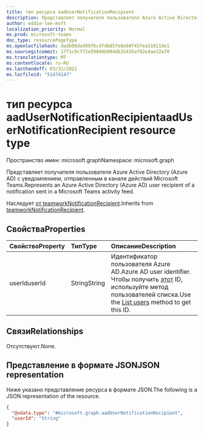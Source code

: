 ```yaml
---
title: тип ресурса aadUserNotificationRecipient
description: Представляет получателя пользователя Azure Active Directory (Azure AD) с уведомлением, отправленным в канале действий Microsoft Teams.
author: eddie-lee-msft
localization_priority: Normal
ms.prod: microsoft-teams
doc_type: resourcePageType
ms.openlocfilehash: dadb08dad99f6c4fd6857e8e60f457ea51811de1
ms.sourcegitcommit: 17f1c9cff2e59049b894db32435af02e4ae32a70
ms.translationtype: MT
ms.contentlocale: ru-RU
ms.lasthandoff: 03/31/2021
ms.locfileid: "51474147"
---
```

# <a name="aadusernotificationrecipient-resource-type"></a><span data-ttu-id="da24e-103">тип ресурса aadUserNotificationRecipient</span><span class="sxs-lookup"><span data-stu-id="da24e-103">aadUserNotificationRecipient resource type</span></span>

<span data-ttu-id="da24e-104">Пространство имен: microsoft.graph</span><span class="sxs-lookup"><span data-stu-id="da24e-104">Namespace: microsoft.graph</span></span>

<span data-ttu-id="da24e-105">Представляет получателя пользователя Azure Active Directory (Azure AD) с уведомлением, отправленным в канале действий Microsoft Teams.</span><span class="sxs-lookup"><span data-stu-id="da24e-105">Represents an Azure Active Directory (Azure AD) user recipient of a notification sent in a Microsoft Teams activity feed.</span></span>

<span data-ttu-id="da24e-106">Наследует [от teamworkNotificationRecipient](teamworknotificationrecipient.md).</span><span class="sxs-lookup"><span data-stu-id="da24e-106">Inherits from [teamworkNotificationRecipient](teamworknotificationrecipient.md).</span></span>

## <a name="properties"></a><span data-ttu-id="da24e-107">Свойства</span><span class="sxs-lookup"><span data-stu-id="da24e-107">Properties</span></span>
|<span data-ttu-id="da24e-108">Свойство</span><span class="sxs-lookup"><span data-stu-id="da24e-108">Property</span></span>|<span data-ttu-id="da24e-109">Тип</span><span class="sxs-lookup"><span data-stu-id="da24e-109">Type</span></span>|<span data-ttu-id="da24e-110">Описание</span><span class="sxs-lookup"><span data-stu-id="da24e-110">Description</span></span>|
|:---|:---|:---|
|<span data-ttu-id="da24e-111">userId</span><span class="sxs-lookup"><span data-stu-id="da24e-111">userId</span></span>|<span data-ttu-id="da24e-112">String</span><span class="sxs-lookup"><span data-stu-id="da24e-112">String</span></span>|<span data-ttu-id="da24e-113">Идентификатор пользователя Azure AD.</span><span class="sxs-lookup"><span data-stu-id="da24e-113">Azure AD user identifier.</span></span> <span data-ttu-id="da24e-114">Чтобы получить [этот](../api/user-list.md) ID, используйте метод пользователей списка.</span><span class="sxs-lookup"><span data-stu-id="da24e-114">Use the [List users](../api/user-list.md) method to get this ID.</span></span>|

## <a name="relationships"></a><span data-ttu-id="da24e-115">Связи</span><span class="sxs-lookup"><span data-stu-id="da24e-115">Relationships</span></span>
<span data-ttu-id="da24e-116">Отсутствуют.</span><span class="sxs-lookup"><span data-stu-id="da24e-116">None.</span></span>

## <a name="json-representation"></a><span data-ttu-id="da24e-117">Представление в формате JSON</span><span class="sxs-lookup"><span data-stu-id="da24e-117">JSON representation</span></span>
<span data-ttu-id="da24e-118">Ниже указано представление ресурса в формате JSON.</span><span class="sxs-lookup"><span data-stu-id="da24e-118">The following is a JSON representation of the resource.</span></span>
<!-- {
  "blockType": "resource",
  "@odata.type": "microsoft.graph.aadUserNotificationRecipient"
}
-->
``` json
{
  "@odata.type": "#microsoft.graph.aadUserNotificationRecipient",
  "userId": "String"
}
```

